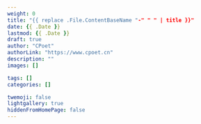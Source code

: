 ```yaml
---
weight: 0
title: "{{ replace .File.ContentBaseName "-" " " | title }}"
date: {{ .Date }}
lastmod: {{ .Date }}
draft: true
author: "CPoet"
authorLink: "https://www.cpoet.cn"
description: ""
images: []

tags: []
categories: []

twemoji: false
lightgallery: true
hiddenFromHomePage: false
---
```


